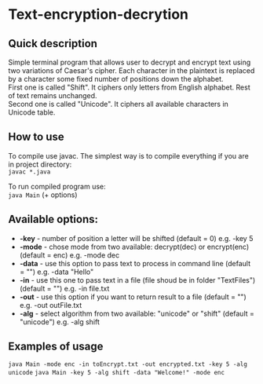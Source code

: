 # Text-encryption-decrytion
## Quick description
Simple terminal program that allows user to decrypt and encrypt text using two variations of Caesar's cipher.
Each character in the plaintext is replaced by a character some fixed number of positions down the alphabet. <br/>
First one is called "Shift". It ciphers only letters from English alphabet. Rest of text remains unchanged. <br/>
Second one is called "Unicode". It ciphers all available characters in Unicode table.

## How to use
To compile use javac. The simplest way is to compile everything if you are in project directory: <br/>
`javac *.java`

To run compiled program use: <br/>
`java Main` (+ options)

## Available options:
* **-key** - number of position a letter will be shifted (default = 0) e.g. -key 5
* **-mode** - chose mode from two available: decrypt(dec) or encrypt(enc) (default = enc) e.g. -mode dec
* **-data** - use this option to pass text to process in command line (default = "") e.g. -data "Hello"
* **-in** - use this one to pass text in a file (file shoud be in folder "TextFiles") (default = "") e.g. -in file.txt
* **-out** - use this option if you want to return result to a file (default = "") e.g. -out outFile.txt
* **-alg** - select algorithm from two available: "unicode" or "shift" (default = "unicode") e.g. -alg shift

## Examples of usage
`java Main -mode enc -in toEncrypt.txt -out encrypted.txt -key 5 -alg unicode`
`java Main -key 5 -alg shift -data "Welcome!" -mode enc`
